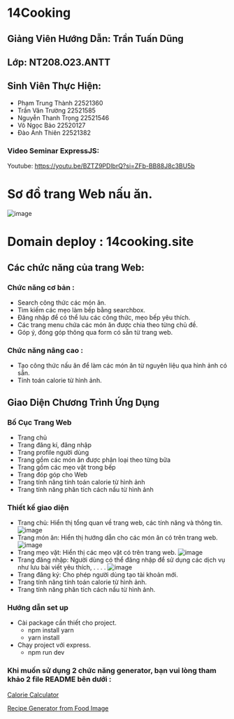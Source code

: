 # 14Cooking

## Giảng Viên Hướng Dẫn: Trần Tuấn Dũng
## Lớp: NT208.O23.ANTT
## Sinh Viên Thực Hiện:
  - Phạm Trung Thành 22521360
  - Trần Văn Trường 22521585
  - Nguyễn Thanh Trọng 22521546
  - Võ Ngọc Bảo 22520127
  - Đào Anh Thiên 22521382
### Video Seminar ExpressJS: 
Youtube: https://youtu.be/BZTZ9PDlbrQ?si=ZFb-BB88J8c3BU5b

# Sơ đồ trang Web nấu ăn.
![image](https://github.com/DaoAnhThien/Web-NT208/assets/117579985/953cb414-d172-4c96-a7d6-68b58617cfa9)
# Domain deploy : 14cooking.site
## Các chức năng của trang Web:
### Chức năng cơ bản : 
- Search công thức các món ăn.
- Tìm kiếm các mẹo làm bếp bằng searchbox.
- Đăng nhập để có thể lưu các công thức, mẹo bếp yêu thích.
- Các trang menu chứa các món ăn được chia theo từng chủ đề.
- Góp ý, đóng góp thông qua form có sẵn từ trang web.
### Chức năng nâng cao : 
- Tạo công thức nấu ăn để làm các món ăn từ nguyên liệu qua hình ảnh có sẵn.
- Tính toán calorie từ hình ảnh.
## Giao Diện Chương Trình Ứng Dụng
### Bố Cục Trang Web
- Trang chủ
- Trang đăng kí, đăng nhập
- Trang profile người dùng
- Trang gồm các món ăn được phân loại theo từng bữa
- Trang gồm các mẹo vặt trong bếp
- Trang đóp góp cho Web
- Trang tính năng tính toán calorie từ hình ảnh
- Trang tính năng phân tích cách nấu từ hình ảnh
### Thiết kế giao diện 
- Trang chủ: Hiển thị tổng quan về trang web, các tính năng và thông tin.
![image](https://github.com/DaoAnhThien/Web-NT208/assets/117579985/8c8a0f2c-a94c-4aae-9567-91747c3492c4)
- Trang món ăn: Hiển thị hướng dẫn cho các món ăn có trên trang web.
  ![image](https://github.com/DaoAnhThien/Web-NT208/assets/117579985/1eda7324-bf18-45ab-8375-5ce1b4553e32)
- Trang mẹo vặt: Hiển thị các mẹo vặt có trên trang web.
  ![image](https://github.com/DaoAnhThien/Web-NT208/assets/117579985/cf36ded8-ab4c-4d30-b089-879b06bee67e)
- Trang đăng nhập: Người dùng có thể đăng nhập để sử dụng các dịch vụ như lưu bài viết yêu thích, . . . .
  ![image](https://github.com/DaoAnhThien/Web-NT208/assets/117579985/261407ce-c49c-4c1b-81a7-bbce94c6240a)
- Trang đăng ký: Cho phép người dùng tạo tài khoản mới.
- Trang tính năng tính toán calorie từ hình ảnh.
- Trang tính năng phân tích cách nấu từ hình ảnh.

### Hướng dẫn set up 
- Cài package cần thiết cho project.
  + npm install yarn
  + yarn install
- Chạy project với express.
  + npm run dev

### Khi muốn sử dụng 2 chức năng generator, bạn vui lòng tham khảo 2 file README bên dưới : 
[Calorie Calculator](https://github.com/DaoAnhThien/Web-NT208/blob/master/generator/Calorie-Calculator/README.md)

[Recipe Generator from Food Image](https://github.com/DaoAnhThien/Web-NT208/blob/master/generator/Recipe-Generation-from-Food-Image/README.md)
